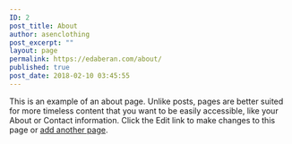 ```yaml
---
ID: 2
post_title: About
author: asenclothing
post_excerpt: ""
layout: page
permalink: https://edaberan.com/about/
published: true
post_date: 2018-02-10 03:45:55
---
```

This is an example of an about page. Unlike posts, pages are better suited for more timeless content that you want to be easily accessible, like your About or Contact information. Click the Edit link to make changes to this page or <a href="https://wordpress.com/page">add another page</a>.